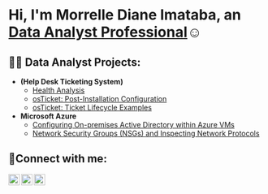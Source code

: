 <h1>Hi, I'm Morrelle Diane Imataba, an <a href="https://linkedin.com/in/morrelle-imataba-434b39176/"> Data Analyst Professional</a>☺</h1>

<h2>👨‍💻 Data Analyst Projects:</h2>

- <b> (Help Desk Ticketing System)</b>
  - [Health Analysis](https://github.com/dianeimataba/healthcare-analysis)
  - [osTicket: Post-Installation Configuration](https://github.com/dianeimataba/)
  - [osTicket: Ticket Lifecycle Examples](https://github.com/dianeimataba/)
- <b>Microsoft Azure</b>
  - [Configuring On-premises Active Directory within Azure VMs](https://github.com/joshmadakorcc/configure-ad)
  - [Network Security Groups (NSGs) and Inspecting Network Protocols](https://github.com/joshmadakorcc/azure-network-protocols)

<h2>🤳Connect with me:</h2>

[<img align="left" alt="Josh | Twitter" width="22px" src="https://cdn.jsdelivr.net/npm/simple-icons@v3/icons/twitter.svg" />][twitter]
[<img align="left" alt="Josh | LinkedIn" width="22px" src="https://cdn.jsdelivr.net/npm/simple-icons@v3/icons/linkedin.svg" />][linkedin]
[<img align="left" alt="Josh | Instagram" width="22px" src="https://cdn.jsdelivr.net/npm/simple-icons@v3/icons/instagram.svg" />][instagram]

[twitter]: https://twitter.com/Josh
[instagram]: https://www.instagram.com/Josh
[linkedin]: https://linkedin.com/in/Josh
